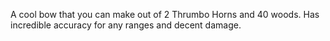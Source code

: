 A cool bow that you can make out of 2 Thrumbo Horns and 40 woods. Has incredible accuracy for any ranges and decent damage.
